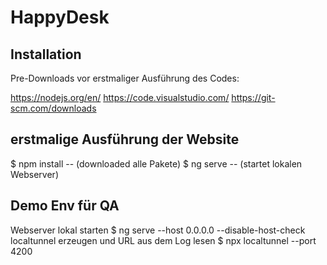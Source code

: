 # HappyDesk

## Installation

Pre-Downloads vor erstmaliger Ausführung des Codes:

https://nodejs.org/en/
https://code.visualstudio.com/
https://git-scm.com/downloads

## erstmalige Ausführung der Website

$ npm install          -- (downloaded alle Pakete)
$ ng serve              -- (startet lokalen Webserver)

## Demo Env für QA

Webserver lokal starten
$ ng serve --host 0.0.0.0 --disable-host-check
localtunnel erzeugen und URL aus dem Log lesen
$ npx localtunnel --port 4200
